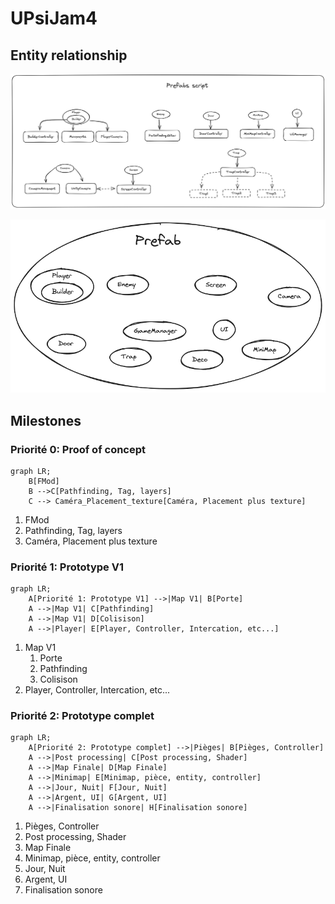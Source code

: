 # UPsiJam4

## Entity relationship

![prefab](img/PrefabsScript.png)

![prefab](img/Prefabs.png)


## Milestones

### Priorité 0: Proof of concept

```mermaid
graph LR;
    B[FMod]
    B -->C[Pathfinding, Tag, layers]
    C --> Caméra_Placement_texture[Caméra, Placement plus texture]
```

1. FMod
2. Pathfinding, Tag, layers
3. Caméra, Placement plus texture  

### Priorité 1: Prototype V1

```mermaid
graph LR;
    A[Priorité 1: Prototype V1] -->|Map V1| B[Porte]
    A -->|Map V1| C[Pathfinding]
    A -->|Map V1| D[Colisison]
    A -->|Player| E[Player, Controller, Intercation, etc...]
```

1. Map V1
   1. Porte
   2. Pathfinding
   3. Colisison
2. Player, Controller, Intercation, etc...

### Priorité 2: Prototype complet

```mermaid
graph LR;
    A[Priorité 2: Prototype complet] -->|Pièges| B[Pièges, Controller]
    A -->|Post processing| C[Post processing, Shader]
    A -->|Map Finale| D[Map Finale]
    A -->|Minimap| E[Minimap, pièce, entity, controller]
    A -->|Jour, Nuit| F[Jour, Nuit]
    A -->|Argent, UI| G[Argent, UI]
    A -->|Finalisation sonore| H[Finalisation sonore]
```

1. Pièges, Controller
2. Post processing, Shader
3. Map Finale
4. Minimap, pièce, entity, controller
5. Jour, Nuit
6. Argent, UI
7. Finalisation sonore

